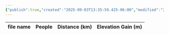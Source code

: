 ```yaml
---
{"publish":true,"created":"2025-09-03T13:35:59.425-06:00","modified":"2025-09-03T14:57:03.361-06:00","published":"2025-09-03T14:57:03.361-06:00","tags":["route"],"cssclasses":"","elevation":null,"region":"Kananaskis","location":"50.8788871, -114.9593925","DWYT":null,"Kane":"Difficult","completed":false}
---
```



| file name | People | Distance (km) | Elevation Gain (m) |
| --------- | ------ | ------------- | ------------------ |